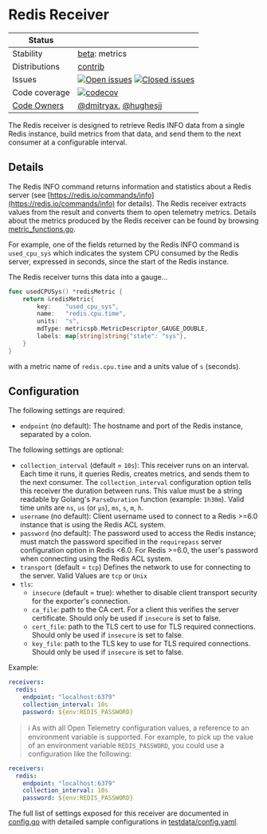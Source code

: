 # Redis Receiver

<!-- status autogenerated section -->
| Status        |           |
| ------------- |-----------|
| Stability     | [beta]: metrics   |
| Distributions | [contrib] |
| Issues        | [![Open issues](https://img.shields.io/github/issues-search/open-telemetry/opentelemetry-collector-contrib?query=is%3Aissue%20is%3Aopen%20label%3Areceiver%2Fredis%20&label=open&color=orange&logo=opentelemetry)](https://github.com/open-telemetry/opentelemetry-collector-contrib/issues?q=is%3Aopen+is%3Aissue+label%3Areceiver%2Fredis) [![Closed issues](https://img.shields.io/github/issues-search/open-telemetry/opentelemetry-collector-contrib?query=is%3Aissue%20is%3Aclosed%20label%3Areceiver%2Fredis%20&label=closed&color=blue&logo=opentelemetry)](https://github.com/open-telemetry/opentelemetry-collector-contrib/issues?q=is%3Aclosed+is%3Aissue+label%3Areceiver%2Fredis) |
| Code coverage | [![codecov](https://codecov.io/github/open-telemetry/opentelemetry-collector-contrib/graph/main/badge.svg?component=receiver_redis)](https://app.codecov.io/gh/open-telemetry/opentelemetry-collector-contrib/tree/main/?components%5B0%5D=receiver_redis&displayType=list) |
| [Code Owners](https://github.com/open-telemetry/opentelemetry-collector-contrib/blob/main/CONTRIBUTING.md#becoming-a-code-owner)    | [@dmitryax](https://www.github.com/dmitryax), [@hughesjj](https://www.github.com/hughesjj) |

[beta]: https://github.com/open-telemetry/opentelemetry-collector/blob/main/docs/component-stability.md#beta
[contrib]: https://github.com/open-telemetry/opentelemetry-collector-releases/tree/main/distributions/otelcol-contrib
<!-- end autogenerated section -->

The Redis receiver is designed to retrieve Redis INFO data from a single Redis
instance, build metrics from that data, and send them to the next consumer at a
configurable interval.

## Details

The Redis INFO command returns information and statistics about a Redis
server (see [https://redis.io/commands/info](https://redis.io/commands/info) for
details). The Redis receiver extracts values from the result and converts them to open
telemetry metrics. Details about the metrics produced by the Redis receiver
can be found by browsing [metric_functions.go](metric_functions.go).

For example, one of the fields returned by the Redis INFO command is
`used_cpu_sys` which indicates the system CPU consumed by the Redis server,
expressed in seconds, since the start of the Redis instance.

The Redis receiver turns this data into a gauge...

```go
func usedCPUSys() *redisMetric {
	return &redisMetric{
		key:    "used_cpu_sys",
		name:   "redis.cpu.time",
		units:  "s",
		mdType: metricspb.MetricDescriptor_GAUGE_DOUBLE,
		labels: map[string]string{"state": "sys"},
	}
}
```

with a metric name of `redis.cpu.time` and a units value of `s` (seconds).

## Configuration

The following settings are required:

- `endpoint` (no default): The hostname and port of the Redis instance,
separated by a colon.

The following settings are optional:

- `collection_interval` (default = `10s`): This receiver runs on an interval.
Each time it runs, it queries Redis, creates metrics, and sends them to the
next consumer. The `collection_interval` configuration option tells this
receiver the duration between runs. This value must be a string readable by
Golang's `ParseDuration` function (example: `1h30m`). Valid time units are
`ns`, `us` (or `µs`), `ms`, `s`, `m`, `h`.
- `username` (no default): Client username used to connect to a Redis >=6.0 instance that is using the Redis ACL system.
- `password` (no default): The password used to access the Redis instance;
must match the password specified in the `requirepass` server configuration option in Redis <6.0.
For Redis >=6.0, the user's password when connecting using the Redis ACL system.
- `transport` (default = `tcp`) Defines the network to use for connecting to the server. Valid Values are `tcp` or `Unix`
- `tls`:
  - `insecure` (default = true): whether to disable client transport security for the exporter's connection.
  - `ca_file`: path to the CA cert. For a client this verifies the server certificate. Should only be used if `insecure` is set to false.
  - `cert_file`: path to the TLS cert to use for TLS required connections. Should only be used if `insecure` is set to false.
  - `key_file`: path to the TLS key to use for TLS required connections. Should only be used if `insecure` is set to false.

Example:

```yaml
receivers:
  redis:
    endpoint: "localhost:6379"
    collection_interval: 10s
    password: ${env:REDIS_PASSWORD}
```

> :information_source: As with all Open Telemetry configuration values, a
reference to an environment variable is supported. For example, to pick up
the value of an environment variable `REDIS_PASSWORD`, you could use a
configuration like the following:

```yaml
receivers:
  redis:
    endpoint: "localhost:6379"
    collection_interval: 10s
    password: ${env:REDIS_PASSWORD}
```

The full list of settings exposed for this receiver are documented in [config.go](./config.go)
with detailed sample configurations in [testdata/config.yaml](./testdata/config.yaml).

